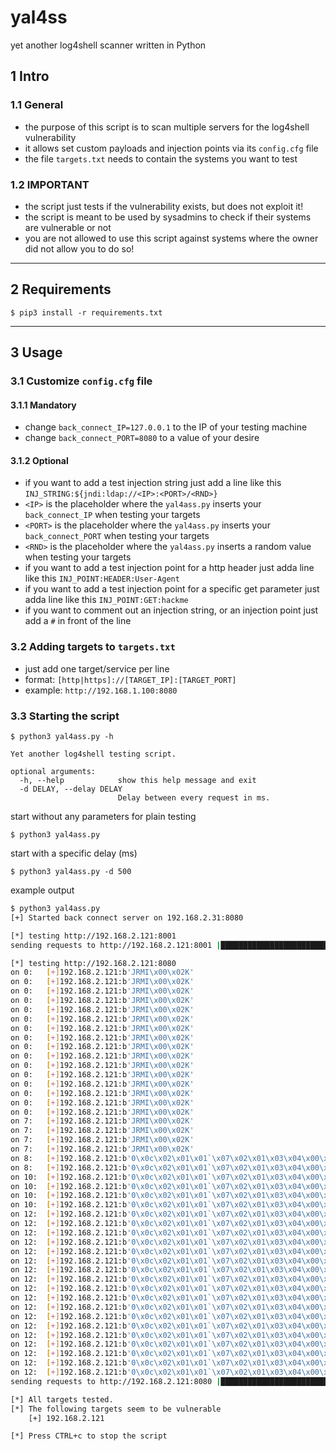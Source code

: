 # yal4ss
yet another log4shell scanner written in Python

## 1 Intro

### 1.1 General
- the purpose of this script is to scan multiple servers for the log4shell vulnerability
- it allows set custom payloads and injection points via its ```config.cfg``` file
- the file ```targets.txt``` needs to contain the systems you want to test
  
### 1.2 IMPORTANT
- the script just tests if the vulnerability exists, but does not exploit it!
- the script is meant to be used by sysadmins to check if their systems are vulnerable or not
- you are not allowed to use this script against systems where the owner did not allow you to do so! 

---

## 2 Requirements
```shell
$ pip3 install -r requirements.txt
```

---

## 3 Usage
### 3.1 Customize ```config.cfg``` file
#### 3.1.1 Mandatory
- change ```back_connect_IP=127.0.0.1``` to the IP of your testing machine
- change ```back_connect_PORT=8080``` to a value of your desire
#### 3.1.2 Optional
- if you want to add a test injection string just add a line like this ```INJ_STRING:${jndi:ldap://<IP>:<PORT>/<RND>}```
- ```<IP>``` is the placeholder where the ```yal4ass.py``` inserts your ```back_connect_IP``` when testing your targets
- ```<PORT>``` is the placeholder where the ```yal4ass.py``` inserts your ```back_connect_PORT``` when testing your targets
- ```<RND>``` is the placeholder where the ```yal4ass.py``` inserts a random value when testing your targets
- if you want to add a test injection point for a http header just adda line like this ```INJ_POINT:HEADER:User-Agent```
- if you want to add a test injection point for a specific get parameter just adda line like this 
  ```INJ_POINT:GET:hackme```
- if you want to comment out an injection string, or an injection point just add a ```#``` in front of the line
  
### 3.2 Adding targets to ```targets.txt```
- just add one target/service per line
- format: ```[http|https]://[TARGET_IP]:[TARGET_PORT]```
- example: ```http://192.168.1.100:8080```

### 3.3 Starting the script
```shell
$ python3 yal4ass.py -h

Yet another log4shell testing script.

optional arguments:
  -h, --help            show this help message and exit
  -d DELAY, --delay DELAY
                        Delay between every request in ms.
```
start without any parameters for plain testing
```shell
$ python3 yal4ass.py
```
start with a specific delay (ms) 
```shell
$ python3 yal4ass.py -d 500
```
example output
```bash
$ python3 yal4ass.py
[+] Started back connect server on 192.168.2.31:8080

[*] testing http://192.168.2.121:8001
sending requests to http://192.168.2.121:8001 |████████████████████████████████████████| 13/13 [100%] in 6.9s (1.89/s)

[*] testing http://192.168.2.121:8080
on 0: 	[+]192.168.2.121:b'JRMI\x00\x02K'
on 0: 	[+]192.168.2.121:b'JRMI\x00\x02K'
on 0: 	[+]192.168.2.121:b'JRMI\x00\x02K'
on 0: 	[+]192.168.2.121:b'JRMI\x00\x02K'
on 0: 	[+]192.168.2.121:b'JRMI\x00\x02K'
on 0: 	[+]192.168.2.121:b'JRMI\x00\x02K'
on 0: 	[+]192.168.2.121:b'JRMI\x00\x02K'
on 0: 	[+]192.168.2.121:b'JRMI\x00\x02K'
on 0: 	[+]192.168.2.121:b'JRMI\x00\x02K'
on 0: 	[+]192.168.2.121:b'JRMI\x00\x02K'
on 0: 	[+]192.168.2.121:b'JRMI\x00\x02K'
on 0: 	[+]192.168.2.121:b'JRMI\x00\x02K'
on 0: 	[+]192.168.2.121:b'JRMI\x00\x02K'
on 0: 	[+]192.168.2.121:b'JRMI\x00\x02K'
on 0: 	[+]192.168.2.121:b'JRMI\x00\x02K'
on 0: 	[+]192.168.2.121:b'JRMI\x00\x02K'
on 7: 	[+]192.168.2.121:b'JRMI\x00\x02K'
on 7: 	[+]192.168.2.121:b'JRMI\x00\x02K'
on 7: 	[+]192.168.2.121:b'JRMI\x00\x02K'
on 7: 	[+]192.168.2.121:b'JRMI\x00\x02K'
on 8: 	[+]192.168.2.121:b'0\x0c\x02\x01\x01`\x07\x02\x01\x03\x04\x00\x80\x00'
on 8: 	[+]192.168.2.121:b'0\x0c\x02\x01\x01`\x07\x02\x01\x03\x04\x00\x80\x00'
on 10: 	[+]192.168.2.121:b'0\x0c\x02\x01\x01`\x07\x02\x01\x03\x04\x00\x80\x00'
on 10: 	[+]192.168.2.121:b'0\x0c\x02\x01\x01`\x07\x02\x01\x03\x04\x00\x80\x00'
on 10: 	[+]192.168.2.121:b'0\x0c\x02\x01\x01`\x07\x02\x01\x03\x04\x00\x80\x00'
on 10: 	[+]192.168.2.121:b'0\x0c\x02\x01\x01`\x07\x02\x01\x03\x04\x00\x80\x00'
on 12: 	[+]192.168.2.121:b'0\x0c\x02\x01\x01`\x07\x02\x01\x03\x04\x00\x80\x00'
on 12: 	[+]192.168.2.121:b'0\x0c\x02\x01\x01`\x07\x02\x01\x03\x04\x00\x80\x00'
on 12: 	[+]192.168.2.121:b'0\x0c\x02\x01\x01`\x07\x02\x01\x03\x04\x00\x80\x00'
on 12: 	[+]192.168.2.121:b'0\x0c\x02\x01\x01`\x07\x02\x01\x03\x04\x00\x80\x00'
on 12: 	[+]192.168.2.121:b'0\x0c\x02\x01\x01`\x07\x02\x01\x03\x04\x00\x80\x00'
on 12: 	[+]192.168.2.121:b'0\x0c\x02\x01\x01`\x07\x02\x01\x03\x04\x00\x80\x00'
on 12: 	[+]192.168.2.121:b'0\x0c\x02\x01\x01`\x07\x02\x01\x03\x04\x00\x80\x00'
on 12: 	[+]192.168.2.121:b'0\x0c\x02\x01\x01`\x07\x02\x01\x03\x04\x00\x80\x00'
on 12: 	[+]192.168.2.121:b'0\x0c\x02\x01\x01`\x07\x02\x01\x03\x04\x00\x80\x00'
on 12: 	[+]192.168.2.121:b'0\x0c\x02\x01\x01`\x07\x02\x01\x03\x04\x00\x80\x00'
on 12: 	[+]192.168.2.121:b'0\x0c\x02\x01\x01`\x07\x02\x01\x03\x04\x00\x80\x00'
on 12: 	[+]192.168.2.121:b'0\x0c\x02\x01\x01`\x07\x02\x01\x03\x04\x00\x80\x00'
on 12: 	[+]192.168.2.121:b'0\x0c\x02\x01\x01`\x07\x02\x01\x03\x04\x00\x80\x00'
on 12: 	[+]192.168.2.121:b'0\x0c\x02\x01\x01`\x07\x02\x01\x03\x04\x00\x80\x00'
on 12: 	[+]192.168.2.121:b'0\x0c\x02\x01\x01`\x07\x02\x01\x03\x04\x00\x80\x00'
on 12: 	[+]192.168.2.121:b'0\x0c\x02\x01\x01`\x07\x02\x01\x03\x04\x00\x80\x00'
on 12: 	[+]192.168.2.121:b'0\x0c\x02\x01\x01`\x07\x02\x01\x03\x04\x00\x80\x00'
on 12: 	[+]192.168.2.121:b'0\x0c\x02\x01\x01`\x07\x02\x01\x03\x04\x00\x80\x00'
sending requests to http://192.168.2.121:8080 |████████████████████████████████████████| 13/13 [100%] in 7.0s (1.85/s)

[*] All targets tested.
[*] The following targets seem to be vulnerable
	[+] 192.168.2.121

[*] Press CTRL+c to stop the script
```
